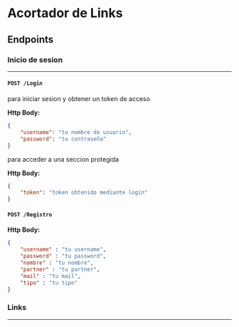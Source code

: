 # Acortador de Links

## Endpoints

### Inicio de sesion
--------------------

#### `POST /Login`

para iniciar sesion y obtener un token de acceso

**Http Body:**
```json
{
    "username": "tu nombre de usuario",
    "password": "tu contraseña"
}
```

para acceder a una seccion protegida

**Http Body:**
```json
{
    "token": "token obtenido mediante login"
}
```


#### `POST /Registro`

**Http Body:**
```json
{
    "username" : "tu username", 
    "password" : "tu password", 
    "nombre" : "tu nombre", 
    "partner" : "tu partner", 
    "mail" : "tu mail", 
    "tipo" : "tu tipo"
}
```

### Links
--------------------

